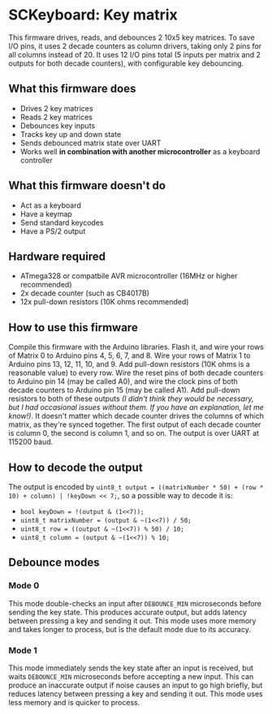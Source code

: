 # SCKeyboard: Key matrix
This firmware drives, reads, and debounces 2 10x5 key matrices. To save I/O
pins, it uses 2 decade counters as column drivers, taking only 2 pins for all
columns instead of 20. It uses 12 I/O pins total (5 inputs per matrix and 2
outputs for both decade counters), with configurable key debouncing.

## What this firmware does
 - Drives 2 key matrices
 - Reads 2 key matrices
 - Debounces key inputs
 - Tracks key up and down state
 - Sends debounced matrix state over UART
 - Works well **in combination with another microcontroller** as a keyboard controller

## What this firmware doesn't do
 - Act as a keyboard
 - Have a keymap
 - Send standard keycodes
 - Have a PS/2 output

## Hardware required
 - ATmega328 or compatbile AVR microcontroller (16MHz or higher recommended)
 - 2x decade counter (such as CB4017B)
 - 12x pull-down resistors (10K ohms recommended)

## How to use this firmware
Compile this firmware with the Arduino libraries. Flash it, and wire your rows
of Matrix 0 to Arduino pins 4, 5, 6, 7, and 8. Wire your rows of Matrix 1 to
Arduino pins 13, 12, 11, 10, and 9. Add pull-down resistors (10K ohms is a
reasonable value) to every row. Wire the reset pins of both decade counters to
Arduino pin 14 (may be called A0), and wire the clock pins of both decade
counters to Arduino pin 15 (may be called A1). Add pull-down resistors to both
of these outputs _(I didn't think they would be necessary, but I had occasional
issues without them. If you have an explanation, let me know!)_. It doesn't
matter which decade counter drives the columns of which matrix, as they're
synced together. The first output of each decade counter is column 0, the
second is column 1, and so on. The output is over UART at 115200 baud.

## How to decode the output
The output is encoded by
`uint8_t output = ((matrixNumber * 50) + (row * 10) + column) | !keyDown << 7;`,
so a possible way to decode it is:
 - `bool keyDown = !(output & (1<<7));`
 - `uint8_t matrixNumber = (output & ~(1<<7)) / 50;`
 - `uint8_t row = ((output & ~(1<<7)) % 50) / 10;`
 - `uint8_t column = (output & ~(1<<7)) % 10;`

## Debounce modes
### Mode 0
This mode double-checks an input after `DEBOUNCE_MIN` microseconds before
sending the key state. This produces accurate output, but adds latency between
pressing a key and sending it out. This mode uses more memory and takes longer
to process, but is the default mode due to its accuracy.
### Mode 1
This mode immediately sends the key state after an input is received, but waits
`DEBOUNCE_MIN` microseconds before accepting a new input. This can produce an
inaccurate output if noise causes an input to go high briefly, but reduces
latency between pressing a key and sending it out. This mode uses less memory
and is quicker to process.
